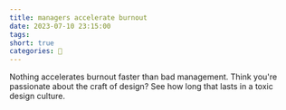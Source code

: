 ```yaml
---
title: managers accelerate burnout
date: 2023-07-10 23:15:00
tags:
short: true
categories: 💬
---
```


Nothing accelerates burnout faster than bad management. Think you're passionate about the craft of design? See how long that lasts in a toxic design culture.
